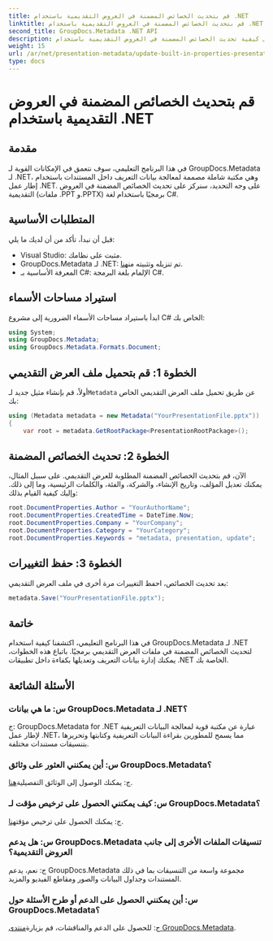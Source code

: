 ```yaml
---
title: قم بتحديث الخصائص المضمنة في العروض التقديمية باستخدام .NET
linktitle: قم بتحديث الخصائص المضمنة في العروض التقديمية باستخدام .NET
second_title: GroupDocs.Metadata .NET API
description: تعرف على كيفية تحديث الخصائص المضمنة في العروض التقديمية باستخدام .NET مع GroupDocs.Metadata، وهي مكتبة متعددة الاستخدامات لمعالجة بيانات التعريف.
weight: 15
url: /ar/net/presentation-metadata/update-built-in-properties-presentations/
type: docs
---
```

# قم بتحديث الخصائص المضمنة في العروض التقديمية باستخدام .NET

## مقدمة
في هذا البرنامج التعليمي، سوف نتعمق في الإمكانات القوية لـ GroupDocs.Metadata لـ .NET، وهي مكتبة شاملة مصممة لمعالجة بيانات التعريف داخل المستندات باستخدام إطار عمل .NET. على وجه التحديد، سنركز على تحديث الخصائص المضمنة في العروض التقديمية (ملفات .PPT و.PPTX) برمجيًا باستخدام لغة C#.
## المتطلبات الأساسية
قبل أن نبدأ، تأكد من أن لديك ما يلي:
- Visual Studio: مثبت على نظامك.
-  GroupDocs.Metadata لـ .NET: تم تنزيله وتثبيته من[هنا](https://releases.groupdocs.com/metadata/net/).
- المعرفة الأساسية بـ C#: الإلمام بلغة البرمجة C#.

## استيراد مساحات الأسماء
ابدأ باستيراد مساحات الأسماء الضرورية إلى مشروع C# الخاص بك:
```csharp
using System;
using GroupDocs.Metadata;
using GroupDocs.Metadata.Formats.Document;
```
## الخطوة 1: قم بتحميل ملف العرض التقديمي
 أولاً، قم بإنشاء مثيل جديد لـ`Metadata` عن طريق تحميل ملف العرض التقديمي الخاص بك:
```csharp
using (Metadata metadata = new Metadata("YourPresentationFile.pptx"))
{
    var root = metadata.GetRootPackage<PresentationRootPackage>();
```
## الخطوة 2: تحديث الخصائص المضمنة
الآن، قم بتحديث الخصائص المضمنة المطلوبة للعرض التقديمي. على سبيل المثال، يمكنك تعديل المؤلف، وتاريخ الإنشاء، والشركة، والفئة، والكلمات الرئيسية، وما إلى ذلك. وإليك كيفية القيام بذلك:
```csharp
root.DocumentProperties.Author = "YourAuthorName";
root.DocumentProperties.CreatedTime = DateTime.Now;
root.DocumentProperties.Company = "YourCompany";
root.DocumentProperties.Category = "YourCategory";
root.DocumentProperties.Keywords = "metadata, presentation, update";
```
## الخطوة 3: حفظ التغييرات
بعد تحديث الخصائص، احفظ التغييرات مرة أخرى في ملف العرض التقديمي:
```csharp
metadata.Save("YourPresentationFile.pptx");
```

## خاتمة
في هذا البرنامج التعليمي، اكتشفنا كيفية استخدام GroupDocs.Metadata لـ .NET لتحديث الخصائص المضمنة في ملفات العرض التقديمي برمجيًا. باتباع هذه الخطوات، يمكنك إدارة بيانات التعريف وتعديلها بكفاءة داخل تطبيقات .NET الخاصة بك.

## الأسئلة الشائعة
### س: ما هي بيانات GroupDocs.Metadata لـ .NET؟
ج: GroupDocs.Metadata for .NET عبارة عن مكتبة قوية لمعالجة البيانات التعريفية لإطار عمل .NET، مما يسمح للمطورين بقراءة البيانات التعريفية وكتابتها وتحريرها بتنسيقات مستندات مختلفة.
### س: أين يمكنني العثور على وثائق GroupDocs.Metadata؟
 ج: يمكنك الوصول إلى الوثائق التفصيلية[هنا](https://tutorials.groupdocs.com/metadata/net/).
### س: كيف يمكنني الحصول على ترخيص مؤقت لـ GroupDocs.Metadata؟
 ج: يمكنك الحصول على ترخيص مؤقت[هنا](https://purchase.groupdocs.com/temporary-license/).
### س: هل يدعم GroupDocs.Metadata تنسيقات الملفات الأخرى إلى جانب العروض التقديمية؟
ج: نعم، يدعم GroupDocs.Metadata مجموعة واسعة من التنسيقات بما في ذلك المستندات وجداول البيانات والصور ومقاطع الفيديو والمزيد.
### س: أين يمكنني الحصول على الدعم أو طرح الأسئلة حول GroupDocs.Metadata؟
 ج: للحصول على الدعم والمناقشات، قم بزيارة[منتدى GroupDocs.Metadata](https://forum.groupdocs.com/c/metadata/14).